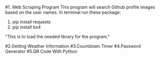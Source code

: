 #1. Web Scraping Program
This program will search Github profile images based on the user names.
In terminal run these package:

1.  pip install requests
2.  pip install bs4

"This is to load the needed library for the program."

#2.Getting Weather Information
#3.Countdown Timer
#4.Password Generator
#5.QR Code With Python
